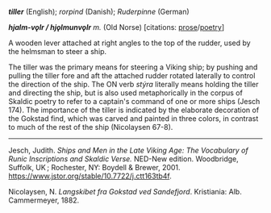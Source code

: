   
**_tiller_** (English); _rorpind_ (Danish); _Ruderpinne_ (German)

_**hjalm-vǫlr / hjǫlmunvǫlr** m._ (Old Norse) [citations: [prose](https://onp.ku.dk/onp/onp.php?o34638)/[poetry](https://lexiconpoeticum.org/m.php?p=lemma&i=35728)]  

  A wooden lever attached at right angles to the top of the rudder, used by the helmsman to steer a ship. 

<div align="center">
  


</div>

  The tiller was the primary means for steering a Viking ship; by pushing and pulling the tiller fore and aft the attached rudder rotated laterally to control the direction of the ship. The ON verb _stýra_ literally means holding the tiller and directing the ship, but is also used metaphorically in the corpus of Skaldic poetry to refer to a captain's command of one or more ships (Jesch 174). The importance of the tiller is indicated by the elaborate decoration of the Gokstad find, which was carved and painted in three colors, in contrast to much of the rest of the ship (Nicolaysen 67-8).

---

  Jesch, Judith. _Ships and Men in the Late Viking Age: The Vocabulary of Runic Inscriptions and Skaldic Verse._ NED-New edition. Woodbridge, Suffolk, UK ; Rochester, NY: 
Boydell & Brewer, 2001. https://www.jstor.org/stable/10.7722/j.ctt163tb4f.


  Nicolaysen, N. _Langskibet fra Gokstad ved Sandefjord_. Kristiania: Alb. Cammermeyer, 1882.



